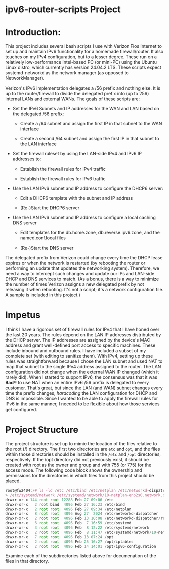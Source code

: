 # ipv6-router-scripts Project

# Introduction:

This project includes several bash scripts I use with Verizon Fios Internet to set up and maintain IPv6 functionality for a homemade firewall/router. It also touches on my IPv4 configuration, but to a lesser degree. These run on a relatively low-performance Intel-based PC (or mini-PC) using the Ubuntu Linux distro, which currently has version 24.04.2 LTS. These scripts expect systemd-networkd as the network manager (as opposed to NetworkManager).

Verizon's IPv6 implementation delegates a /56 prefix and nothing else. It is up to the router/firewall to divide the delegated prefix into (up to 256) internal LANs and external WANs. The goals of these scripts are:

*   Set the IPv6 Subnets and IP addresses for the WAN and LAN based on the delegated /56 prefix:
    
    *   Create a /64 subnet and assign the first IP in that subnet to the WAN interface
        
    *   Create a second /64 subnet and assign the first IP in that subnet to the LAN interface
        
*   Set the firewall ruleset by using the LAN-side IPv4 and IPv6 IP addresses to:
    
    *   Establish the firewall rules for IPv4 traffic
        
    *   Establish the firewall rules for IPv6 traffic
        
*   Use the LAN IPv6 subnet and IP address to configure the DHCP6 server:
    
    *   Edit a DHCP6 template with the subnet and IP address
        
    *   (Re-)Start the DHCP6 server
        
*   Use the LAN IPv6 subnet and IP address to configure a local caching DNS server
    
    *   Edit templates for the db.home.zone, db.reverse.ipv6.zone, and the named.conf.local files
        
    *   (Re-)Start the DNS server
        

The delegated prefix from Verizon could change every time the DHCP lease expires or when the network is restarted (by rebooting the router or performing an update that updates the networking system). Therefore, we need a way to intercept such changes and update our IPs and LAN-side DHCP and DNS services to match. (As a bonus, there is a way to minimize the number of times Verizon assigns a new delegated prefix by not releasing it when rebooting. It's not a script; it's a network configuration file. A sample is included in this project.)

# Impetus

I think I have a rigorous set of firewall rules for IPv4 that I have honed over the last 20 years. The rules depend on the LAN IP addresses distributed by the DHCP server. The IP addresses are assigned by the device's MAC address and grant well-defined port access to specific machines. These include inbound and outbound rules. I have included a subset of my complete set (with editing to sanitize them). With IPv4, setting up these rules was straightforward because I chose the LAN subnet and used NAT to map that subnet to the single IPv4 address assigned to the router. The LAN configuration did not change when the external WAN IP changed (which it rarely did). When I started to support IPv6, the consensus was that it was **Bad®** to use NAT when an entire IPv6 /56 prefix is delegated to every customer. That's great, but since the LAN (and WAN) subnet changes every time the prefix changes, _hardcoding_ the LAN configuration for DHCP and DNS is impossible. Since I wanted to be able to apply the firewall rules for IPv6 in the same manner, I needed to be flexible about how those services get configured.

# Project Structure

The project structure is set up to mimic the location of the files relative to the root (/) directory. The first two directories are `etc` and `opt`, and the files within those directories should be installed in the `/etc` and `/opt` directories, respectively. If the /opt directory did not previously exist, it should be created with root as the owner and group and with 755 (or 775) for the access mode. The following code block shows the ownership and permissions for the directories in which files from this project should be placed.

```javascript
root@fw2404:/# ls -ld /etc /etc/bind /etc/netplan /etc/networkd-dispatcher /etc/networkd-dispatcher/routable.d /etc/systemd \
> /etc/systemd/network /etc/systemd/network/10-netplan-enp2s0.network.d /opt /opt/iptables /opt/ipv6-configuration
drwxr-xr-x 144 root root 12288 Feb 27 09:06 /etc
drwxr-sr-x   2 root bind  4096 Feb 27 16:23 /etc/bind
drwxr-xr-x   2 root root  4096 Feb 27 09:34 /etc/netplan
drwxr-xr-x   8 root root  4096 Aug 27  2024 /etc/networkd-dispatcher
drwxr-xr-x   2 root root  4096 Feb 13 10:08 /etc/networkd-dispatcher/routable.d
drwxr-xr-x   6 root root  4096 Feb  7 16:59 /etc/systemd
drwxr-xr-x   3 root root  4096 Feb  8 12:22 /etc/systemd/network
drwxr-xr-x   2 root root  4096 Feb  8 11:47 /etc/systemd/network/10-netplan-enp2s0.network.d
drwxr-xr-x   7 root root  4096 Feb 13 07:24 /opt
drwxr-xr-x   2 root root  4096 Feb 25 16:27 /opt/iptables
drwxr-xr-x   2 root root  4096 Feb 14 14:01 /opt/ipv6-configuration

```

Examine each of the subdirectories listed above for documenation of the files in that directory.
